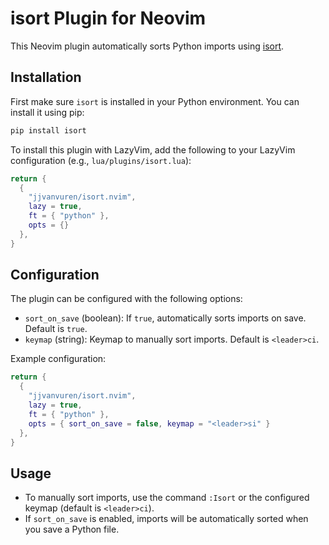 # isort Plugin for Neovim

This Neovim plugin automatically sorts Python imports using [isort](https://pypi.org/project/isort/).

## Installation
First make sure `isort` is installed in your Python environment. You can install it using pip:
```sh
pip install isort
```
To install this plugin with LazyVim, add the following to your LazyVim configuration (e.g., `lua/plugins/isort.lua`):

```lua
return {
  {
    "jjvanvuren/isort.nvim",
    lazy = true,
    ft = { "python" },
    opts = {}
  },
}
```

## Configuration

The plugin can be configured with the following options:

- `sort_on_save` (boolean): If `true`, automatically sorts imports on save. Default is `true`.
- `keymap` (string): Keymap to manually sort imports. Default is `<leader>ci`.

Example configuration:
```lua
return {
  {
    "jjvanvuren/isort.nvim",
    lazy = true,
    ft = { "python" },
    opts = { sort_on_save = false, keymap = "<leader>si" }
  },
}
```

## Usage

- To manually sort imports, use the command `:Isort` or the configured keymap (default is `<leader>ci`).
- If `sort_on_save` is enabled, imports will be automatically sorted when you save a Python file.
